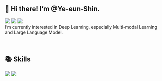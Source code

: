 ## 👋 Hi there! I’m @Ye-eun-Shin.
<a href="mailto:random.seed042@gmail.com" target="_blank"><img src="https://img.shields.io/badge/Gmail-EA4335?style=flat-square&link=mailto:random.seed042@gmail.com&logoColor=white"/></a>
<a href="https://velog.io/@ryan01" target="_blank"><img src="https://img.shields.io/badge/velog-20C997?style=flat-square&logo=Blog&logoColor=white"/></a>
<a href="www.linkedin.com/in/yes042" target="_blank"><img src="https://img.shields.io/badge/linkedin-0A66C2?style=flat-square&logo=LinkedIn&logoColor=white"/></a>
<br>
I’m currently interested in Deep Learning, especially Multi-modal Learning and Large Language Model.
<br>
<br>
<br>


## 📚 Skills
<a href="https://www.python.org/" target="_blank"><img src="https://img.shields.io/badge/Python-3776AB?style=flat-square&logo=Python&logoColor=white"/></a>
<a href="https://pytorch.org/" target="_blank"><img src="https://img.shields.io/badge/PyTorch-EE4C2C?style=flat-square&logo=PyTorch&logoColor=white"/></a>



<!---
Ye-eun-Shin/Ye-eun-Shin is a ✨ special ✨ repository because its `README.md` (this file) appears on your GitHub profile.
You can click the Preview link to take a look at your changes.
--->
